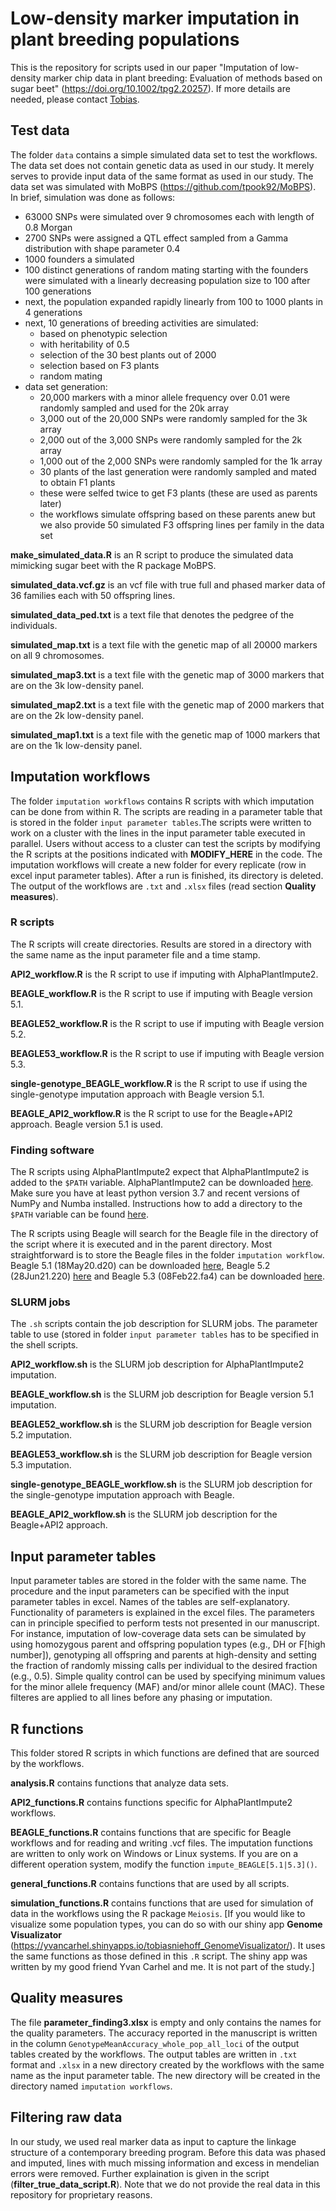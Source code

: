 # Low-density marker imputation in plant breeding populations

This is the repository for scripts used in our paper "Imputation of low-density marker chip data in plant breeding: Evaluation of methods based on sugar beet" (https://doi.org/10.1002/tpg2.20257). If more details are needed, please contact [Tobias](tobias.niehoff@wur.nl).

## Test data
The folder `data` contains a simple simulated data set to test the workflows. The data set does not contain genetic data as used in our study. It merely serves to provide input data of the same format as used in our study. The data set was simulated with MoBPS (https://github.com/tpook92/MoBPS). 
In brief, simulation was done as follows:
 - 63000 SNPs were simulated over 9 chromosomes each with length of 0.8 Morgan
 - 2700 SNPs were assigned a QTL effect sampled from a Gamma distribution with shape parameter 0.4
 - 1000 founders a simulated
 - 100 distinct generations of random mating starting with the founders were simulated with a linearly decreasing population size to 100 after 100 generations
 - next, the population expanded rapidly linearly from 100 to 1000 plants in 4 generations
 - next, 10 generations of breeding activities are simulated:
   - based on phenotypic selection
   - with heritability of 0.5
   - selection of the 30 best plants out of 2000
   - selection based on F3 plants
   - random mating
 - data set generation:
   - 20,000 markers with a minor allele frequency over 0.01 were randomly sampled and used for the 20k array
   - 3,000 out of the 20,000 SNPs were randomly sampled for the 3k array
   - 2,000 out of the 3,000 SNPs  were randomly sampled for the 2k array
   - 1,000 out of the 2,000 SNPs  were randomly sampled for the 1k array
   - 30 plants of the last generation were randomly sampled and mated to obtain F1 plants
   - these were selfed twice to get F3 plants (these are used as parents later)
   - the workflows simulate offspring based on these parents anew but we also provide 50 simulated F3 offspring lines per family in the data set

**make_simulated_data.R** is an R script to produce the simulated data mimicking sugar beet with the R package MoBPS.

**simulated_data.vcf.gz** is an vcf file with true full and phased marker data of 36 families each with 50 offspring lines.

**simulated_data_ped.txt** is a text file that denotes the pedgree of the individuals.

**simulated_map.txt** is a text file with the genetic map of all 20000 markers on all 9 chromosomes.

**simulated_map3.txt** is a text file with the genetic map of 3000 markers that are on the 3k low-density panel.

**simulated_map2.txt** is a text file with the genetic map of 2000 markers that are on the 2k low-density panel.

**simulated_map1.txt** is a text file with the genetic map of 1000 markers that are on the 1k low-density panel.

## Imputation workflows
The folder `imputation workflows` contains R scripts with which imputation can be done from within R. The scripts are reading in a parameter table that is stored in the folder `input parameter tables`.The scripts were written to work on a cluster with the lines in the input parameter table executed in parallel. Users without access to a cluster can test the scripts by modifying the R scripts at the positions indicated with **MODIFY_HERE** in the code.
The imputation workflows will create a new folder for every replicate (row in excel input parameter tables). After a run is finished, its directory is deleted.
The output of the workflows are `.txt` and `.xlsx` files (read section **Quality measures**).

### R scripts
The R scripts will create directories. Results are stored in a directory with the same name as the input parameter file and a time stamp.

**API2_workflow.R** is the R script to use if imputing with AlphaPlantImpute2.

**BEAGLE_workflow.R** is the R script to use if imputing with Beagle version 5.1.

**BEAGLE52_workflow.R** is the R script to use if imputing with Beagle version 5.2.

**BEAGLE53_workflow.R** is the R script to use if imputing with Beagle version 5.3.

**single-genotype_BEAGLE_workflow.R** is the R script to use if using the single-genotype imputation approach with Beagle version 5.1.

**BEAGLE_API2_workflow.R** is the R script to use for the Beagle+API2 approach. Beagle version 5.1 is used.


### Finding software
The R scripts using AlphaPlantImpute2 expect that AlphaPlantImpute2 is added to the `$PATH` variable. AlphaPlantImpute2 can be downloaded [here](https://github.com/AlphaGenes/AlphaPlantImpute2). Make sure you have at least python version 3.7 and recent versions of NumPy and Numba installed. Instructions how to add a directory to the `$PATH` variable can be found [here](https://linuxize.com/post/how-to-add-directory-to-path-in-linux/).

The R scripts using Beagle will search for the Beagle file in the directory of the script where it is executed and in the parent directory. Most straightforward is to store the Beagle files in the folder `imputation workflow`. Beagle 5.1 (18May20.d20) can be downloaded [here](https://faculty.washington.edu/browning/beagle/b5_1.html), Beagle 5.2 (28Jun21.220) [here](https://faculty.washington.edu/browning/beagle/old.beagle.html) and Beagle 5.3 (08Feb22.fa4) can be downloaded [here](https://faculty.washington.edu/browning/beagle/beagle.html).

### SLURM jobs
The `.sh` scripts contain the job description for SLURM jobs. The parameter table to use (stored in folder `input parameter tables` has to be specified in the shell scripts.

**API2_workflow.sh** is the SLURM job description for AlphaPlantImpute2 imputation.

**BEAGLE_workflow.sh** is the SLURM job description for Beagle version 5.1 imputation.

**BEAGLE52_workflow.sh** is the SLURM job description for Beagle version 5.2 imputation.

**BEAGLE53_workflow.sh** is the SLURM job description for Beagle version 5.3 imputation.

**single-genotype_BEAGLE_workflow.sh** is the SLURM job description for the single-genotype imputation approach with Beagle.

**BEAGLE_API2_workflow.sh** is the SLURM job description for the Beagle+API2 approach.

## Input parameter tables
Input parameter tables are stored in the folder with the same name. The procedure and the input parameters can be specified with the input parameter tables in excel.  Names of the tables are self-explanatory. Functionality of parameters is explained in the excel files. 
The parameters can in principle specified to perform tests not presented in our manuscript. 
For instance, imputation of low-coverage data sets can be simulated by using homozygous parent and offspring population types (e.g., DH or F\[high number\]), genotyping all offspring and parents at high-density and setting the fraction of randomly missing calls per individual to the desired fraction (e.g., 0.5).
Simple quality control can be used by specifying minimum values for the minor allele frequency (MAF) and/or minor allele count (MAC). These filteres are applied to all lines before any phasing or imputation.

## R functions
This folder stored R scripts in which functions are defined that are sourced by the workflows.

**analysis.R** contains functions that analyze data sets.

**API2_functions.R** contains functions specific for AlphaPlantImpute2 workflows.

**BEAGLE_functions.R** contains functions that are specific for Beagle workflows and for reading and writing .vcf files. The imputation functions are written to only work on Windows or Linux systems. If you are on a different operation system, modify the function `impute_BEAGLE[5.1|5.3]()`.

**general_functions.R** contains functions that are used by all scripts.

**simulation_functions.R** contains functions that are used for simulation of data in the workflows using the R package `Meiosis`. \[If you would like to visualize some population types, you can do so with our shiny app **Genome Visualizator** (https://yvancarhel.shinyapps.io/tobiasniehoff_GenomeVisualizator/). It uses the same functions as those defined in this `.R` script. The shiny app was written by my good friend Yvan Carhel and me. It is not part of the study.\]

## Quality measures
The file **parameter_finding3.xlsx** is empty and only contains the names for the quality parameters. The accuracy reported in the manuscript is written in the column `GenotypeMeanAccuracy_whole_pop_all_loci` of the output tables created by the workflows. The output tables are written in `.txt` format and `.xlsx` in a new directory created by the workflows with the same name as the input parameter table. The new directory will be created in the directory named `imputation workflows`.

## Filtering raw data
In our study, we used real marker data as input to capture the linkage structure of a contemporary breeding program. Before this data was phased and imputed, lines with much missing information and excess in mendelian errors were removed. Further explaination is given in the script (**filter_true_data_script.R**). Note that we do not provide the real data in this repository for proprietary reasons.
